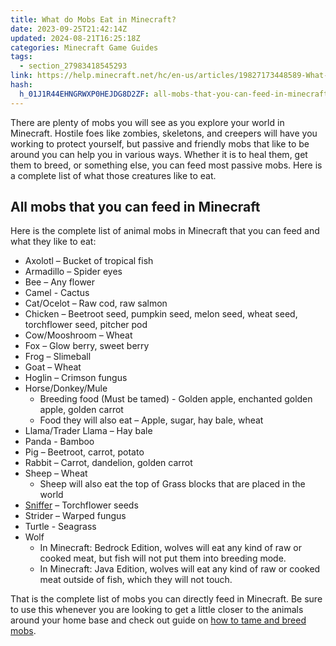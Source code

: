 ```yaml
---
title: What do Mobs Eat in Minecraft?
date: 2023-09-25T21:42:14Z
updated: 2024-08-21T16:25:18Z
categories: Minecraft Game Guides
tags:
  - section_27983418545293
link: https://help.minecraft.net/hc/en-us/articles/19827173448589-What-do-Mobs-Eat-in-Minecraft
hash:
  h_01J1R44EHNGRWXP0HEJDG8D2ZF: all-mobs-that-you-can-feed-in-minecraft
---
```


There are plenty of mobs you will see as you explore your world in Minecraft. Hostile foes like zombies, skeletons, and creepers will have you working to protect yourself, but passive and friendly mobs that like to be around you can help you in various ways. Whether it is to heal them, get them to breed, or something else, you can feed most passive mobs. Here is a complete list of what those creatures like to eat.

## All mobs that you can feed in Minecraft

Here is the complete list of animal mobs in Minecraft that you can feed and what they like to eat:

- Axolotl – Bucket of tropical fish
- Armadillo – Spider eyes
- Bee – Any flower
- Camel - Cactus
- Cat/Ocelot – Raw cod, raw salmon
- Chicken – Beetroot seed, pumpkin seed, melon seed, wheat seed, torchflower seed, pitcher pod
- Cow/Mooshroom – Wheat
- Fox – Glow berry, sweet berry
- Frog – Slimeball
- Goat – Wheat
- Hoglin – Crimson fungus
- Horse/Donkey/Mule
  - Breeding food (Must be tamed) - Golden apple, enchanted golden apple, golden carrot
  - Food they will also eat – Apple, sugar, hay bale, wheat
- Llama/Trader Llama – Hay bale
- Panda - Bamboo
- Pig – Beetroot, carrot, potato
- Rabbit – Carrot, dandelion, golden carrot
- Sheep – Wheat
  - Sheep will also eat the top of Grass blocks that are placed in the world
- [Sniffer](https://help.minecraft.net/hc/en-us/articles/16476513292813) – Torchflower seeds
- Strider – Warped fungus
- Turtle - Seagrass
- Wolf
  - In Minecraft: Bedrock Edition, wolves will eat any kind of raw or cooked meat, but fish will not put them into breeding mode.
  - In Minecraft: Java Edition, wolves will eat any kind of raw or cooked meat outside of fish, which they will not touch.

That is the complete list of mobs you can directly feed in Minecraft. Be sure to use this whenever you are looking to get a little closer to the animals around your home base and check out guide on [how to tame and breed mobs](./How-do-I-Tame-and-Breed-Animals-in-Minecraft.md).

